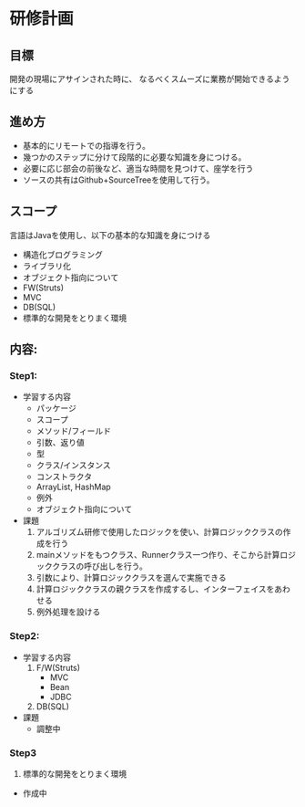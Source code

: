 # 研修計画

## 目標

開発の現場にアサインされた時に、
なるべくスムーズに業務が開始できるようにする

## 進め方

* 基本的にリモートでの指導を行う。
* 幾つかのステップに分けて段階的に必要な知識を身につける。
* 必要に応じ部会の前後など、適当な時間を見つけて、座学を行う
* ソースの共有はGithub+SourceTreeを使用して行う。


## スコープ
言語はJavaを使用し、以下の基本的な知識を身につける
- 構造化ブログラミング
- ライブラリ化
- オブジェクト指向について
- FW(Struts)
- MVC
- DB(SQL)
- 標準的な開発をとりまく環境

## 内容:

### Step1:
- 学習する内容
    - パッケージ
    - スコープ
    - メソッド/フィールド
    - 引数、返り値
    - 型
    - クラス/インスタンス
    - コンストラクタ
    - ArrayList, HashMap
    - 例外
    - オブジェクト指向について
- 課題
    1. アルゴリズム研修で使用したロジックを使い、計算ロジッククラスの作成を行う
    2. mainメソッドをもつクラス、Runnerクラス一つ作り、そこから計算ロジッククラスの呼び出しを行う。
    3. 引数により、計算ロジッククラスを選んで実施できる
    4. 計算ロジッククラスの親クラスを作成するし、インターフェイスをあわせる
    5. 例外処理を設ける


### Step2:
- 学習する内容
  1. F/W(Struts)
      - MVC
      - Bean
      - JDBC
  2. DB(SQL)
- 課題
  - 調整中


### Step3
1. 標準的な開発をとりまく環境
  - 作成中

